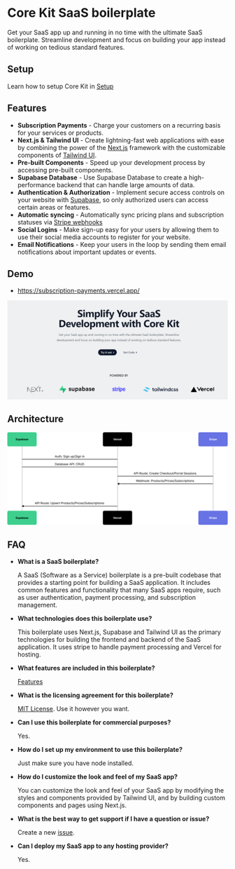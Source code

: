 # Core Kit SaaS boilerplate

Get your SaaS app up and running in no time with the ultimate SaaS boilerplate. Streamline development and focus on building your app instead of working on tedious standard features.

## Setup

Learn how to setup Core Kit in [Setup](Setup.md)

## Features

- **Subscription Payments** - Charge your customers on a recurring basis for your services or products.
- **Next.js & Tailwind UI** - Create lightning-fast web applications with ease by combining the power of the [Next.js](https://nextjs.org/) framework with the customizable components of [Tailwind UI](https://tailwindcss.com/).
- **Pre-built Components** - Speed up your development process by accessing pre-built components.
- **Supabase Database** - Use Supabase Database to create a high-performance backend that can handle large amounts of data.
- **Authentication & Authorization** - Implement secure access controls on your website with [Supabase](https://supabase.com/docs/guides/auth/overview), so only authorized users can access certain areas or features.
- **Automatic syncing** - Automatically sync pricing plans and subscription statuses via [Stripe webhooks](https://stripe.com/docs/webhooks)
- **Social Logins** - Make sign-up easy for your users by allowing them to use their social media accounts to register for your website.
- **Email Notifications** - Keep your users in the loop by sending them email notifications about important updates or events.

## Demo

- https://subscription-payments.vercel.app/

[![Screenshot of demo](./public/demo.png)](https://subscription-payments.vercel.app/)

## Architecture

![Architecture diagram](./public/arch.png)

## FAQ

- **What is a SaaS boilerplate?**

  A SaaS (Software as a Service) boilerplate is a pre-built codebase that provides a starting point for building a SaaS application. It includes common features and functionality that many SaaS apps require, such as user authentication, payment processing, and subscription management.
  
- **What technologies does this boilerplate use?**

  This boilerplate uses Next.js, Supabase and Tailwind UI as the primary technologies for building the frontend and backend of the SaaS application. It uses stripe to handle payment processing and Vercel for hosting.

- **What features are included in this boilerplate?**

  [Features](https://github.com/grannybter/core-kit#features)

- **What is the licensing agreement for this boilerplate?**

  [MIT License](https://github.com/grannybter/core-kit/blob/main/LICENSE). Use it however you want.

- **Can I use this boilerplate for commercial purposes?**

  Yes.

- **How do I set up my environment to use this boilerplate?**

  Just make sure you have node installed.

- **How do I customize the look and feel of my SaaS app?**

  You can customize the look and feel of your SaaS app by modifying the styles and components provided by Tailwind UI, and by building custom components and pages using Next.js.

- **What is the best way to get support if I have a question or issue?**

  Create a new [issue](https://github.com/grannybter/core-kit/issues).

- **Can I deploy my SaaS app to any hosting provider?**

  Yes.